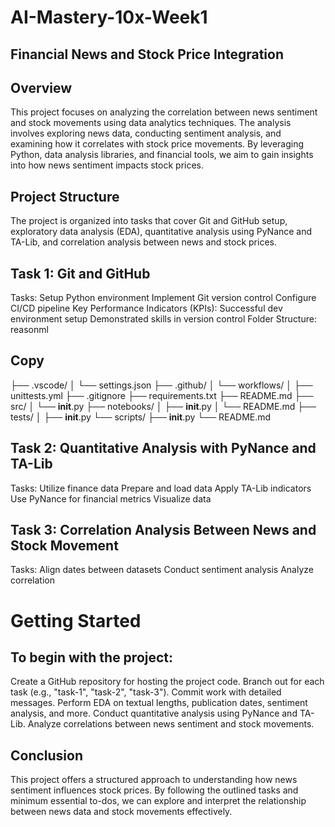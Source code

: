 # AI-Mastery-10x-Week1
## Financial News and Stock Price Integration
## Overview
This project focuses on analyzing the correlation between news sentiment and stock movements using data analytics techniques. The analysis involves exploring news data, conducting sentiment analysis, and examining how it correlates with stock price movements. By leveraging Python, data analysis libraries, and financial tools, we aim to gain insights into how news sentiment impacts stock prices.

## Project Structure
The project is organized into tasks that cover Git and GitHub setup, exploratory data analysis (EDA), quantitative analysis using PyNance and TA-Lib, and correlation analysis between news and stock prices.

## Task 1: Git and GitHub
  Tasks:
  Setup Python environment
  Implement Git version control
  Configure CI/CD pipeline
  Key Performance Indicators (KPIs):
  Successful dev environment setup
  Demonstrated skills in version control
  Folder Structure:
  reasonml

## Copy
├── .vscode/
│   └── settings.json
├── .github/
│   └── workflows/
│       ├── unittests.yml
├── .gitignore
├── requirements.txt
├── README.md
├── src/
│   └── __init__.py
├── notebooks/
│   ├── __init__.py
│   └── README.md
├── tests/
│   ├── __init__.py
└── scripts/
    ├── __init__.py
    └── README.md
## Task 2: Quantitative Analysis with PyNance and TA-Lib
  Tasks:
  Utilize finance data
  Prepare and load data
  Apply TA-Lib indicators
  Use PyNance for financial metrics
  Visualize data

## Task 3: Correlation Analysis Between News and Stock Movement
Tasks:
Align dates between datasets
Conduct sentiment analysis
Analyze correlation

# Getting Started
## To begin with the project:

Create a GitHub repository for hosting the project code.
Branch out for each task (e.g., "task-1", "task-2", "task-3").
Commit work with detailed messages.
Perform EDA on textual lengths, publication dates, sentiment analysis, and more.
Conduct quantitative analysis using PyNance and TA-Lib.
Analyze correlations between news sentiment and stock movements.
## Conclusion
This project offers a structured approach to understanding how news sentiment influences stock prices. By following the outlined tasks and minimum essential to-dos, we can explore and interpret the relationship between news data and stock movements effectively.
